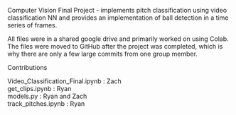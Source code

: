 Computer Vision Final Project - implements pitch classification using video classification NN and provides an implementation of ball detection in a time series of frames.


All files were in a shared google drive and primarily worked on using Colab. The files were moved to GitHub after the project was completed, which is why there are only a few large commits from one group member.

Contributions

Video_Classification_Final.ipynb : Zach <br>
get_clips.ipynb : Ryan <br>
models.py : Ryan and Zach <br>
track_pitches.ipynb : Ryan <br>
